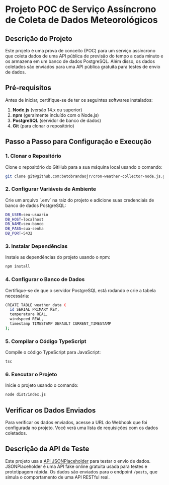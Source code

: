 # Projeto POC de Serviço Assíncrono de Coleta de Dados Meteorológicos

## Descrição do Projeto

Este projeto é uma prova de conceito (POC) para um serviço assíncrono que coleta dados de uma API pública de previsão do tempo a cada minuto e os armazena em um banco de dados PostgreSQL. Além disso, os dados coletados são enviados para uma API pública gratuita para testes de envio de dados.

## Pré-requisitos

Antes de iniciar, certifique-se de ter os seguintes softwares instalados:

1. **Node.js** (versão 14.x ou superior)
2. **npm** (geralmente incluído com o Node.js)
3. **PostgreSQL** (servidor de banco de dados)
4. **Git** (para clonar o repositório)

## Passo a Passo para Configuração e Execução

### 1. Clonar o Repositório

Clone o repositório do GitHub para a sua máquina local usando o comando:

```bash
git clone git@github.com:betobrandaojr/cron-weather-collector-node.js.git

```

### 2. Configurar Variáveis de Ambiente

Crie um arquivo \`.env\` na raiz do projeto e adicione suas credenciais de banco de dados PostgreSQL:

```bash
DB_USER=seu-usuario
DB_HOST=localhost
DB_NAME=seu-banco
DB_PASS=sua-senha
DB_PORT=5432
```

### 3. Instalar Dependências

Instale as dependências do projeto usando o npm:

```bash
npm install
```

### 4. Configurar o Banco de Dados

Certifique-se de que o servidor PostgreSQL está rodando e crie a tabela necessária:

```bash
CREATE TABLE weather_data (
  id SERIAL PRIMARY KEY,
  temperature REAL,
  windspeed REAL,
  timestamp TIMESTAMP DEFAULT CURRENT_TIMESTAMP
);
```

### 5. Compilar o Código TypeScript

Compile o código TypeScript para JavaScript:

```bash
tsc
```

### 6. Executar o Projeto

Inicie o projeto usando o comando:

```bash
node dist/index.js
```

## Verificar os Dados Enviados

Para verificar os dados enviados, acesse a URL do Webhook que foi configurada no projeto. Você verá uma lista de requisições com os dados coletados.

## Descrição da API de Teste

Este projeto usa a [API JSONPlaceholder](https://jsonplaceholder.typicode.com/) para testar o envio de dados. JSONPlaceholder é uma API fake online gratuita usada para testes e prototipagem rápida. Os dados são enviados para o endpoint `/posts`, que simula o comportamento de uma API RESTful real.

